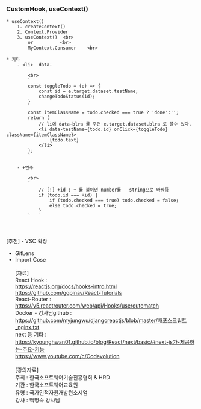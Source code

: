 ### CustomHook, useContext()

    * useContext()
        1. createContext()
        2. Context.Provider
        3. useContext()  <br>
            or          <br>
            MyContext.Consumer    <br>

    * 기타
        - <li>  data-

            <br>
            `
            const toggleTodo = (e) => {
                const id = e.target.dataset.testName;
                changeTodoStatus(id);
            }

            const itemClassName = todo.checked === true ? 'done':'';
            return (
                // li에 data-blra 를 주면 e.target.dataset.blra 로 쓸수 있다.
                <li data-testName={todo.id} onClick={toggleTodo} className={itemClassName}>
                    {todo.text}
                </li>
            );
            `

        - +변수

            <br>
            `
                // [!] +id : + 를 붙이면 number를   string으로 바꿔줌
                if (todo.id === +id) {
                    if (todo.checked === true) todo.checked = false;
                    else todo.checked = true;
                }
            `

<br><br>
[추천] - VSC 확장 <br>

- GitLens <br>
- Import Cose <br>
  <br>
  [자료] <br>
  React Hook : <br>
  https://reactjs.org/docs/hooks-intro.html <br>
  https://github.com/gopinav/React-Tutorials <br>
  React-Router : <br>
  https://v5.reactrouter.com/web/api/Hooks/useroutematch<br>
  Docker - 강사님github : <br>
  https://github.com/myjungwu/djangoreactjs/blob/master/배포스크립트_nginx.txt <br>
  next 등 기타 : <br>
  https://kyounghwan01.github.io/blog/React/next/basic/#next-js가-제공하는-주요-기능 <br>
  https://www.youtube.com/c/Codevolution<br>
  <br>
  [강의자료] <br>
  주최 : 한국소프트웨어기술진흥협회 & HRD <br>
  기관 : 한국소프트웨어교육원 <br>
  유형 : 국가인적자원개발컨소시엄 <br>
  강사 : 백명숙 강사님 <br>
